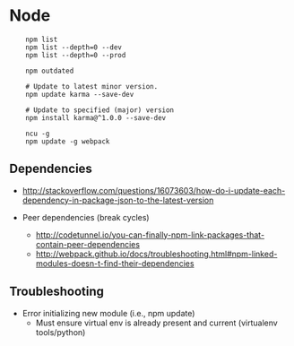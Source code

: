 # Node

~~~~
    npm list
    npm list --depth=0 --dev
    npm list --depth=0 --prod
     
    npm outdated

    # Update to latest minor version.
    npm update karma --save-dev
    
    # Update to specified (major) version
    npm install karma@^1.0.0 --save-dev 
    
    ncu -g
    npm update -g webpack
~~~~

## Dependencies

- http://stackoverflow.com/questions/16073603/how-do-i-update-each-dependency-in-package-json-to-the-latest-version

- Peer dependencies (break cycles)
  - http://codetunnel.io/you-can-finally-npm-link-packages-that-contain-peer-dependencies
  - http://webpack.github.io/docs/troubleshooting.html#npm-linked-modules-doesn-t-find-their-dependencies
  

## Troubleshooting

- Error initializing new module (i.e., npm update)
  - Must ensure virtual env is already present and current (virtualenv tools/python)
